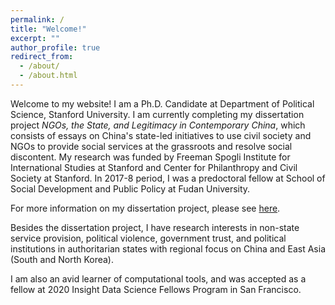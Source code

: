 ```yaml
---
permalink: /
title: "Welcome!"
excerpt: ""
author_profile: true
redirect_from:
  - /about/
  - /about.html
---
```


Welcome to my website! I am a Ph.D. Candidate at Department of Political Science, Stanford University. I am currently completing my dissertation project *NGOs, the State, and Legitimacy in Contemporary China*, which consists of essays on China's state-led initiatives to use civil society and NGOs to provide social services at the grassroots and resolve social discontent. My research was funded by Freeman Spogli Institute for International Studies at Stanford and Center for Philanthropy and Civil Society at Stanford. In 2017-8 period, I was a predoctoral fellow at School of Social Development and Public Policy at Fudan University.

For more information on my dissertation project, please see [here](/dissertation/).

Besides the dissertation project, I have research interests in non-state service provision, political violence, government trust, and political institutions in authoritarian states with regional focus on China and East Asia (South and North Korea).

I am also an avid learner of computational tools, and was accepted as a fellow at 2020 Insight Data Science Fellows Program in San Francisco.

